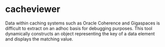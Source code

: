 # cacheviewer
Data within caching systems such as Oracle Coherence and Gigaspaces is difficult to extract on an adhoc basis for debugging purposes. This tool dynamically constructs an object representing the key of a data element and displays the matching value.

